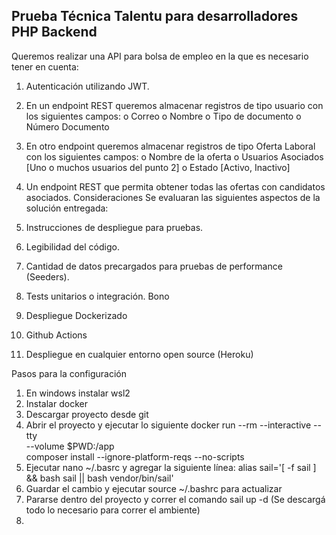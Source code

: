 
## Prueba Técnica Talentu para desarrolladores PHP Backend

Queremos realizar una API para bolsa de empleo en la que es necesario tener en cuenta:
 
1.	Autenticación utilizando JWT.
2.	En un endpoint REST queremos almacenar registros de tipo usuario con los siguientes campos:
o	Correo
o	Nombre
o	Tipo de documento
o	Número Documento
3.	En otro endpoint queremos almacenar registros de tipo Oferta Laboral con los siguientes campos:
o	Nombre de la oferta 
o	Usuarios Asociados [Uno o muchos usuarios del punto 2]
o	Estado [Activo, Inactivo]
4.	Un endpoint REST que permita obtener todas las ofertas con candidatos asociados. 
Consideraciones
Se evaluaran las siguientes aspectos de la solución entregada:


1.	Instrucciones de despliegue para pruebas.
2.	Legibilidad del código.
3.	Cantidad de datos precargados para pruebas de performance (Seeders).
4.	Tests unitarios o integración.
Bono
1.	Despliegue Dockerizado
2.	Github Actions
3.	Despliegue en cualquier entorno open source (Heroku)

Pasos para la configuración

1. En windows instalar wsl2
2. Instalar docker
3. Descargar proyecto desde git
4. Abrir el proyecto y ejecutar lo siguiente
docker run --rm --interactive --tty \
 --volume $PWD:/app \
 composer install --ignore-platform-reqs --no-scripts
5. Ejecutar nano ~/.basrc y agregar la siguiente línea: alias sail='[ -f sail ] && bash sail || bash vendor/bin/sail'
6. Guardar el cambio y ejecutar source ~/.bashrc para actualizar
7. Pararse dentro del proyecto y correr el comando sail up -d (Se descargá todo lo necesario para correr el ambiente)
8. 